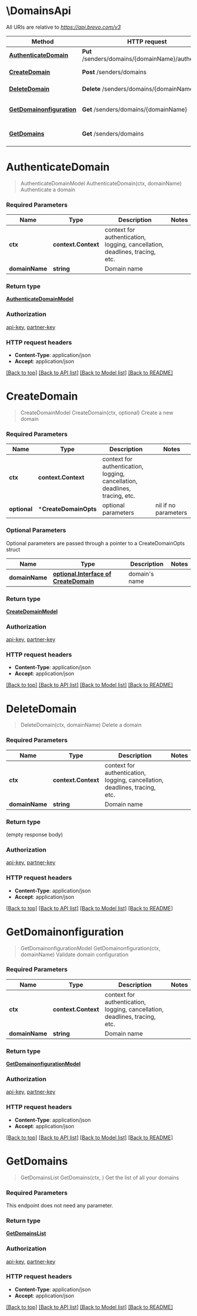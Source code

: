 # \DomainsApi

All URIs are relative to *https://api.brevo.com/v3*

Method | HTTP request | Description
------------- | ------------- | -------------
[**AuthenticateDomain**](DomainsApi.md#AuthenticateDomain) | **Put** /senders/domains/{domainName}/authenticate | Authenticate a domain
[**CreateDomain**](DomainsApi.md#CreateDomain) | **Post** /senders/domains | Create a new domain
[**DeleteDomain**](DomainsApi.md#DeleteDomain) | **Delete** /senders/domains/{domainName} | Delete a domain
[**GetDomainonfiguration**](DomainsApi.md#GetDomainonfiguration) | **Get** /senders/domains/{domainName} | Validate domain configuration
[**GetDomains**](DomainsApi.md#GetDomains) | **Get** /senders/domains | Get the list of all your domains


# **AuthenticateDomain**
> AuthenticateDomainModel AuthenticateDomain(ctx, domainName)
Authenticate a domain

### Required Parameters

Name | Type | Description  | Notes
------------- | ------------- | ------------- | -------------
 **ctx** | **context.Context** | context for authentication, logging, cancellation, deadlines, tracing, etc.
  **domainName** | **string**| Domain name | 

### Return type

[**AuthenticateDomainModel**](authenticateDomainModel.md)

### Authorization

[api-key](../README.md#api-key), [partner-key](../README.md#partner-key)

### HTTP request headers

 - **Content-Type**: application/json
 - **Accept**: application/json

[[Back to top]](#) [[Back to API list]](../README.md#documentation-for-api-endpoints) [[Back to Model list]](../README.md#documentation-for-models) [[Back to README]](../README.md)

# **CreateDomain**
> CreateDomainModel CreateDomain(ctx, optional)
Create a new domain

### Required Parameters

Name | Type | Description  | Notes
------------- | ------------- | ------------- | -------------
 **ctx** | **context.Context** | context for authentication, logging, cancellation, deadlines, tracing, etc.
 **optional** | ***CreateDomainOpts** | optional parameters | nil if no parameters

### Optional Parameters
Optional parameters are passed through a pointer to a CreateDomainOpts struct

Name | Type | Description  | Notes
------------- | ------------- | ------------- | -------------
 **domainName** | [**optional.Interface of CreateDomain**](CreateDomain.md)| domain&#39;s name | 

### Return type

[**CreateDomainModel**](createDomainModel.md)

### Authorization

[api-key](../README.md#api-key), [partner-key](../README.md#partner-key)

### HTTP request headers

 - **Content-Type**: application/json
 - **Accept**: application/json

[[Back to top]](#) [[Back to API list]](../README.md#documentation-for-api-endpoints) [[Back to Model list]](../README.md#documentation-for-models) [[Back to README]](../README.md)

# **DeleteDomain**
> DeleteDomain(ctx, domainName)
Delete a domain

### Required Parameters

Name | Type | Description  | Notes
------------- | ------------- | ------------- | -------------
 **ctx** | **context.Context** | context for authentication, logging, cancellation, deadlines, tracing, etc.
  **domainName** | **string**| Domain name | 

### Return type

 (empty response body)

### Authorization

[api-key](../README.md#api-key), [partner-key](../README.md#partner-key)

### HTTP request headers

 - **Content-Type**: application/json
 - **Accept**: application/json

[[Back to top]](#) [[Back to API list]](../README.md#documentation-for-api-endpoints) [[Back to Model list]](../README.md#documentation-for-models) [[Back to README]](../README.md)

# **GetDomainonfiguration**
> GetDomainonfigurationModel GetDomainonfiguration(ctx, domainName)
Validate domain configuration

### Required Parameters

Name | Type | Description  | Notes
------------- | ------------- | ------------- | -------------
 **ctx** | **context.Context** | context for authentication, logging, cancellation, deadlines, tracing, etc.
  **domainName** | **string**| Domain name | 

### Return type

[**GetDomainonfigurationModel**](getDomainonfigurationModel.md)

### Authorization

[api-key](../README.md#api-key), [partner-key](../README.md#partner-key)

### HTTP request headers

 - **Content-Type**: application/json
 - **Accept**: application/json

[[Back to top]](#) [[Back to API list]](../README.md#documentation-for-api-endpoints) [[Back to Model list]](../README.md#documentation-for-models) [[Back to README]](../README.md)

# **GetDomains**
> GetDomainsList GetDomains(ctx, )
Get the list of all your domains

### Required Parameters
This endpoint does not need any parameter.

### Return type

[**GetDomainsList**](getDomainsList.md)

### Authorization

[api-key](../README.md#api-key), [partner-key](../README.md#partner-key)

### HTTP request headers

 - **Content-Type**: application/json
 - **Accept**: application/json

[[Back to top]](#) [[Back to API list]](../README.md#documentation-for-api-endpoints) [[Back to Model list]](../README.md#documentation-for-models) [[Back to README]](../README.md)

